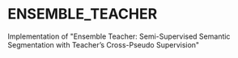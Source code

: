 # ENSEMBLE_TEACHER
Implementation of "Ensemble Teacher: Semi-Supervised Semantic Segmentation with Teacher’s Cross-Pseudo Supervision"
